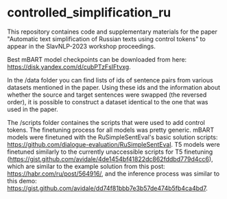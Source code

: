 # controlled_simplification_ru

This repository containes code and supplementary materials for the paper "Automatic text simplification of Russian texts using control tokens" to appear in the SlavNLP-2023 workshop proceedings.

Best mBART model checkpoints can be downloaded from here: https://disk.yandex.com/d/cubPTzFsIFtvxg. 

In the /data folder you can find lists of ids of sentence pairs from various datasets mentioned in the paper. Using these ids and the information about whether the source and target sentences were swapped (the reversed order), it is possible to construct a dataset identical to the one that was used in the paper.

The /scripts folder containes the scripts that were used to add control tokens. The finetuning process for all models was pretty generic. mBART models were finetuned with the RuSimpleSentEval's basic solution scripts: https://github.com/dialogue-evaluation/RuSimpleSentEval. T5 models were finetuned similarly to the currently unaccessible scripts for T5 finetuning (https://gist.github.com/avidale/4de1454bf41822dc862fddbd779d4cc6), which are similar to the example solution from this post: https://habr.com/ru/post/564916/, and the inference process was similar to this demo: https://gist.github.com/avidale/dd74f81bbb7e3b57de474b5fb4ca4bd7.
